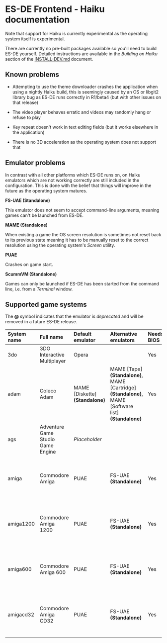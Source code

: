 # ES-DE Frontend - Haiku documentation

Note that support for Haiku is currently experimental as the operating system itself is experimental.

There are currently no pre-built packages available so you'll need to build ES-DE yourself. Detailed instructions are available in the _Building on Haiku_ section of the [INSTALL-DEV.md](INSTALL-DEV.md#building-on-haiku) document.

## Known problems

* Attempting to use the theme downloader crashes the application when using a nightly Haiku build, this is seemingly caused by an OS or libgit2 library bug as ES-DE runs correctly in R1/beta4 (but with other issues on that release)

* The video player behaves erratic and videos may randomly hang or refuse to play

* Key repeat doesn't work in text editing fields (but it works elsewhere in the application)

* There is no 3D acceleration as the operating system does not support that

## Emulator problems

In contrast with all other platforms which ES-DE runs on, on Haiku emulators which are not working correctly are still included in the configuration. This is done with the belief that things will improve in the future as the operating system matures.

**FS-UAE (Standalone)**

This emulator does not seem to accept command-line arguments, meaning games can't be launched from ES-DE.

**MAME (Standalone)**

When existing a game the OS screen resolution is sometimes not reset back to its previous state meaning it has to be manually reset to the correct resolution using the operating system's _Screen_ utility.

**PUAE**

Crashes on game start.

**ScummVM (Standalone)**

Games can only be launched if ES-DE has been started from the command line, i.e. from a _Terminal_ window.

## Supported game systems

The **@** symbol indicates that the emulator is _deprecated_ and will be removed in a future ES-DE release.

| System name           | Full name                                      | Default emulator                  | Alternative emulators             | Needs BIOS   | Recommended game setup               |
| :-------------------- | :--------------------------------------------- | :-------------------------------- | :-------------------------------- | :----------- | :----------------------------------- |
| 3do                   | 3DO Interactive Multiplayer                    | Opera                             |                                   | Yes          |                                      |
| adam                  | Coleco Adam                                    | MAME [Diskette] **(Standalone)**  | MAME [Tape] **(Standalone)**,<br>MAME [Cartridge] **(Standalone)**,<br>MAME [Software list] **(Standalone)** | Yes          |                                      |
| ags                   | Adventure Game Studio Game Engine              | _Placeholder_                     |                                   |              |                                      |
| amiga                 | Commodore Amiga                                | PUAE                              | FS-UAE **(Standalone)**           | Yes          | See the specific _Commodore Amiga and CDTV_ section in the user guide |
| amiga1200             | Commodore Amiga 1200                           | PUAE                              | FS-UAE **(Standalone)**           | Yes          | See the specific _Commodore Amiga and CDTV_ section in the user guide |
| amiga600              | Commodore Amiga 600                            | PUAE                              | FS-UAE **(Standalone)**           | Yes          | See the specific _Commodore Amiga and CDTV_ section in the user guide |
| amigacd32             | Commodore Amiga CD32                           | PUAE                              | FS-UAE **(Standalone)**           | Yes          | See the specific _Commodore Amiga and CDTV_ section in the user guide |
